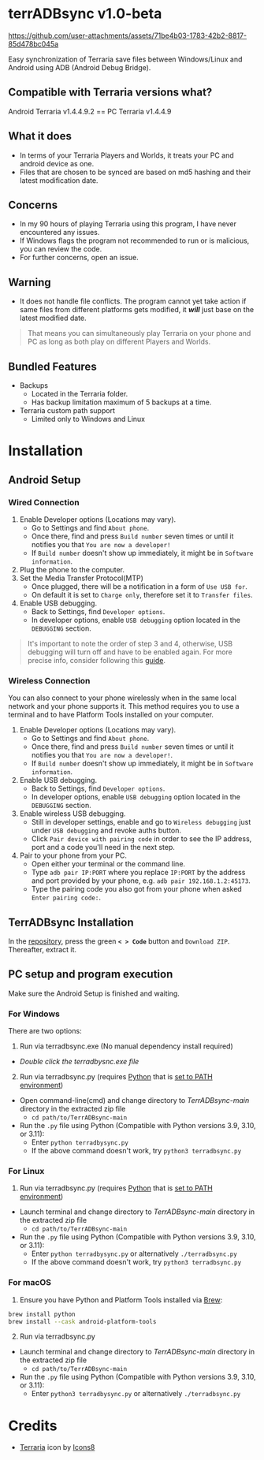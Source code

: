 # terrADBsync v1.0-beta

https://github.com/user-attachments/assets/71be4b03-1783-42b2-8817-85d478bc045a

Easy synchronization of Terraria save files between Windows/Linux and Android using ADB (Android Debug Bridge).
## Compatible with Terraria versions what?
Android Terraria v1.4.4.9.2 == PC Terraria v1.4.4.9
## What it does
- In terms of your Terraria Players and Worlds, it treats your PC and android device as one.  
- Files that are chosen to be synced are based on md5 hashing and their latest modification date.
## Concerns
- In my 90 hours of playing Terraria using this program, I have never encountered any issues.
- If Windows flags the program not recommended to run or is malicious, you can review the code.
- For further concerns, open an issue.
## Warning 
- It does not handle file conflicts. The program cannot yet take action if same files from different platforms gets modified, it ***will*** just base on the latest modified date.
> That means you can simultaneously play Terraria on your phone and PC as long as both play on different Players and Worlds.
## Bundled Features
* Backups
   - Located in the Terraria folder.
   - Has backup limitation maximum of 5 backups at a time.
* Terraria custom path support
   - Limited only to Windows and Linux
# Installation
## Android Setup
### Wired Connection
1. Enable Developer options (Locations may vary).
   - Go to Settings and find `About phone`.
   - Once there, find and press `Build number` seven times or until it notifies you that `You are now a developer!`
   - If `Build number` doesn't show up immediately, it might be in `Software information`.      
2. Plug the phone to the computer.
3. Set the Media Transfer Protocol(MTP)
   - Once plugged, there will be a notification in a form of `Use USB for`.
   - On default it is set to `Charge only`, therefore set it to `Transfer files`.
4. Enable USB debugging.
   - Back to Settings, find `Developer options`.
   - In developer options, enable `USB debugging` option located in the `DEBUGGING` section.
> It's important to note the order of step 3 and 4, otherwise, USB debugging will turn off and have to be enabled again.
> For more precise info, consider following this [guide](https://www.howtogeek.com/129728/how-to-enable-developer-options-menu-and-enable-and-usb-debugging-on-android/).
### Wireless Connection
You can also connect to your phone wirelessly when in the same local network and your phone supports it.
This method requires you to use a terminal and to have Platform Tools installed on your computer.
1. Enable Developer options (Locations may vary).
   - Go to Settings and find `About phone`.
   - Once there, find and press `Build number` seven times or until it notifies you that `You are now a developer!`.
   - If `Build number` doesn't show up immediately, it might be in `Software information`.
2. Enable USB debugging.
   - Back to Settings, find `Developer options`.
   - In developer options, enable `USB debugging` option located in the `DEBUGGING` section.
3. Enable wireless USB debugging.
   - Still in developer settings, enable and go to `Wireless debugging` just under `USB debugging` and revoke auths button.
   - Click `Pair device with pairing code` in order to see the IP address, port and a code you'll need in the next step.
4. Pair to your phone from your PC.
   - Open either your terminal or the command line.
   - Type `adb pair IP:PORT` where you replace `IP:PORT` by the address and port provided by your phone, e.g. `adb pair 192.168.1.2:45173`.
   - Type the pairing code you also got from your phone when asked `Enter pairing code:`.
## TerrADBsync Installation
In the [repository](https://github.com/Zyd8/terrADBsync/tree/main), press the green **`< > Code`** button and `Download ZIP`. Thereafter, extract it.
## PC setup and program execution
Make sure the Android Setup is finished and waiting.
### For Windows
There are two options:
 1. Run via terradbsync.exe (No manual dependency install required)

   - *Double click the terradbysnc.exe file*
       
 2. Run via terradbsync.py (requires [Python](https://www.python.org/downloads/windows/) that is [set to PATH environment](https://realpython.com/add-python-to-path/))
   - Open command-line(cmd) and change directory to *TerrADBsync-main* directory in the extracted zip file
      - `cd path/to/TerrADBsync-main`  
   - Run the `.py` file using Python (Compatible with Python versions 3.9, 3.10, or 3.11):
      - Enter `python terradbysync.py` 
      - If the above command doesn't work, try `python3 terradbsync.py`
### For Linux
 1. Run via terradbsync.py (requires [Python](https://www.python.org/downloads/linux/) that is [set to PATH environment](https://realpython.com/add-python-to-path/))
  - Launch terminal and change directory to *TerrADBsync-main* directory in the extracted zip file
      - `cd path/to/TerrADBsync-main`  
  - Run the `.py` file using Python (Compatible with Python versions 3.9, 3.10, or 3.11):
      - Enter `python terradbysync.py` or alternatively `./terradbsync.py`
      - If the above command doesn't work, try `python3 terradbsync.py`
### For macOS
 1. Ensure you have Python and Platform Tools installed via [Brew](https://brew.sh):
```bash
brew install python
brew install --cask android-platform-tools
```
 2. Run via terradbsync.py
  - Launch terminal and change directory to *TerrADBsync-main* directory in the extracted zip file
      - `cd path/to/TerrADBsync-main`  
  - Run the `.py` file using Python (Compatible with Python versions 3.9, 3.10, or 3.11):
      - Enter `python3 terradbysync.py` or alternatively `./terradbsync.py`
 # Credits
 - [Terraria](https://icons8.com/icon/52483/terraria) icon by [Icons8](https://icons8.com/)

  
 
